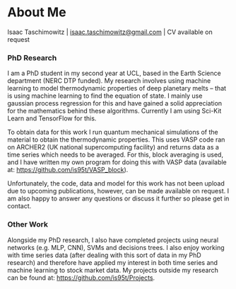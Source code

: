 # About Me

Isaac Taschimowitz | isaac.taschimowitz@gmail.com | CV available on request

### PhD Research

I am a PhD student in my second year at UCL, based in the Earth Science department (NERC DTP funded). My research involves using machine learning to model thermodynamic properties of deep planetary melts – that is using machine learning to find the equation of state. I mainly use gaussian process regression for this and have gained a solid appreciation for the mathematics behind these algorithms. Currently I am using Sci-Kit Learn and TensorFlow for this.

To obtain data for this work I run quantum mechanical simulations of the material to obtain the thermodynamic properties. This uses VASP code ran on ARCHER2 (UK national supercomputing facility) and returns data as a time series which needs to be averaged. For this, block averaging is used, and I have written my own program for doing this with VASP data (available at: https://github.com/is95t/VASP_block). 

Unfortunately, the code, data and model for this work has not been upload due to upcoming publications, however, can be made available on request. I am also happy to answer any questions or discuss it further so please get in contact. 

### Other Work

Alongside my PhD research, I also have completed projects using neural networks (e.g. MLP, CNN), SVMs and decisions trees. I also enjoy working with time series data (after dealing with this sort of data in my PhD research) and therefore have applied my interest in both time series and machine learning to stock market data. My projects outside my research can be found at: https://github.com/is95t/Projects. 
